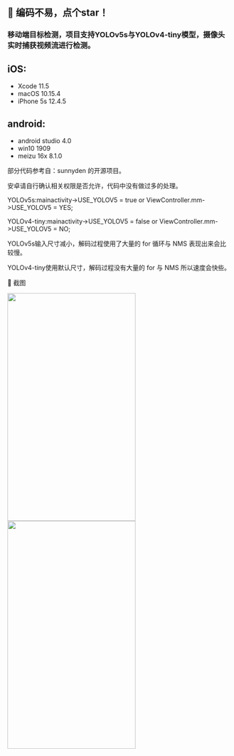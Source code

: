 ## :rocket: 编码不易，点个star！ ##

### 移动端目标检测，项目支持YOLOv5s与YOLOv4-tiny模型，摄像头实时捕获视频流进行检测。

## iOS:
- Xcode 11.5
- macOS 10.15.4
- iPhone 5s 12.4.5

## android:
- android studio 4.0
- win10 1909
- meizu 16x 8.1.0

部分代码参考自：sunnyden 的开源项目。

安卓请自行确认相关权限是否允许，代码中没有做过多的处理。

YOLOv5s:mainactivity->USE_YOLOV5 = true or ViewController.mm->USE_YOLOV5 = YES;

YOLOv4-tiny:mainactivity->USE_YOLOV5 = false or ViewController.mm->USE_YOLOV5 = NO;

YOLOv5s输入尺寸减小，解码过程使用了大量的 for 循环与 NMS 表现出来会比较慢。

YOLOv4-tiny使用默认尺寸，解码过程没有大量的 for 与 NMS 所以速度会快些。

:art: 截图<br/>
<div>
<img width="288" height="512" src="https://github.com/WZTENG/YOLOv5_NCNN/blob/master/Screenshots/Android_16X.jpg"/>
<img width="288" height="512" src="https://github.com/WZTENG/YOLOv5_NCNN/blob/master/Screenshots/iOS_iPhone5s.jpg"/>
</div>

